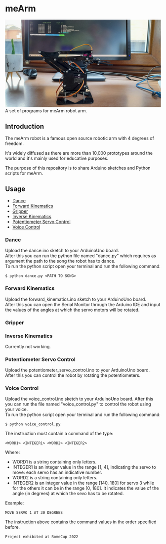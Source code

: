 # meArm
![meArm](https://github.com/DiegoRomeo/meArm/blob/main/maArm1.jpeg?raw=true)
A set of programs for meArm robot arm.

## Introduction
The meArm robot is a famous open source robotic arm with 4 degrees of freedom.  

It's widely diffused as there are more than 10,000 prototypes around the world and it's mainly used for educative purposes.

The purpose of this repository is to share Arduino sketches and Python scripts for meArm.
## Usage
- [Dance](#dance)
- [Forward Kinematics](#forward-kinematics)
- [Gripper](#gripper)
- [Inverse Kinematics](#inverse-kinematics)
- [Potentiometer Servo Control](#potentiometer-servo-control)
- [Voice Control](#voice-control)

### Dance
Upload the dance.ino sketch to your ArduinoUno board.  
After this you can run the python file named "dance.py" which requires as argument the path to the song the robot has to dance.  
To run the python script open your terminal and run the following command:  
```
$ python dance.py <PATH TO SONG>
```
### Forward Kinematics
Upload the forward_kinematics.ino sketch to your ArduinoUno board.  
After this you can open the Serial Monitor through the Arduino IDE and input the values of the angles at which the servo motors will be rotated.
### Gripper
### Inverse Kinematics
Currently not working.
### Potentiometer Servo Control
Upload the potentiometer_servo_control.ino to your ArduinoUno board.  
After this you can control the robot by rotating the potentiometers.
### Voice Control
Upload the voice_control.ino sketch to your ArduinoUno board. 
After this you can run the file named "voice_control.py" to control the robot using your voice.  
To run the python script open your terminal and run the following command:  
```
$ python voice_control.py
```
The instruction must contain a command of the type:
```
<WORD1> <INTEGER1> <WORD2> <INTEGER2>
```
Where:
- WORD1 is a string containing only letters.
- INTEGER1 is an integer value in the range [1, 4], indicating the servo to move: each servo has an indicative number.
- WORD2 is a string containing only letters.
- INTEGER2 is an integer value in the range [140, 180] for servo 3 while for the others it can be in the range [0, 180]. It indicates the value of the angle (in degrees) at which the sevo has to be rotated.  

Example:
```
MOVE SERVO 1 AT 30 DEGREES
```
The instruction above contains the command values in the order specified before.
```
Project exhibited at RomeCup 2022
```